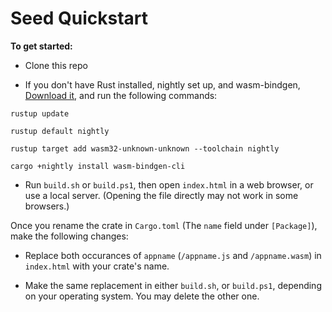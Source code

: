 # Seed Quickstart

**To get started:**
- Clone this repo

- If you don't have Rust installed, nightly set up, and wasm-bindgen, [Download it](https://www.rust-lang.org), and run the following commands:

`rustup update`

`rustup default nightly`

`rustup target add wasm32-unknown-unknown --toolchain nightly`

`cargo +nightly install wasm-bindgen-cli`

 - Run `build.sh` or `build.ps1`, then open `index.html` in a web browser, or use a local server. (Opening the file directly may not work in some browsers.)


Once you rename the crate in `Cargo.toml` (The `name` field under `[Package]`), make the 
following changes:

- Replace both occurances of `appname`  (`/appname.js` and `/appname.wasm`) in `index.html` with your crate's name.

- Make the same replacement in either `build.sh`, or `build.ps1`, depending on your
operating system. You may delete the other one.

